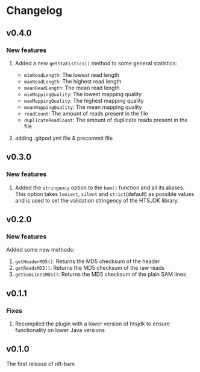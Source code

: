 # Changelog

## v0.4.0

### New features

1. Added a new `getStatistics()` method to some general statistics:

    - `minReadLength`: The lowest read length
    - `maxReadLength`: The highest read length
    - `meanReadLength`: The mean read length
    - `minMappingQuality`: The lowest mapping quality
    - `maxMappingQuality`: The highest mapping quality
    - `meanMappingQuality`: The mean mapping quality
    - `readCount`: The amount of reads present in the file
    - `duplicateReadCount`: The amount of duplicate reads present in the file


2. adding .gitpod.yml file & precommit file

## v0.3.0

### New features

1. Added the `stringency` option to the `bam()` function and all its aliases. This option takes `lenient`, `silent` and `strict`(default) as possible values and is used to set the validation stringency of the HTSJDK library.

## v0.2.0

### New features

Added some new methods:

1. `getHeaderMD5()`: Returns the MD5 checksum of the header
2. `getReadsMD5()`: Returns the MD5 checksum of the raw reads
3. `getSamLinesMD5()`: Returns the MD5 checksum of the plain SAM lines

## v0.1.1

### Fixes

1. Recompiled the plugin with a lower version of htsjdk to ensure functionality on lower Java versions

## v0.1.0

The first release of nft-bam
